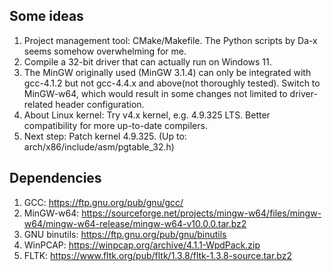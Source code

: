 ## Some ideas

1. Project management tool: CMake/Makefile. The Python scripts by Da-x seems somehow overwhelming for me.
2. Compile a 32-bit driver that can actually run on Windows 11.
3. The MinGW originally used (MinGW 3.1.4) can only be integrated with gcc-4.1.2 but not gcc-4.4.x and above(not thoroughly tested). Switch to MinGW-w64, which would result in some changes not limited to driver-related header configuration.
4. About Linux kernel: Try v4.x kernel, e.g. 4.9.325 LTS. Better compatibility for more up-to-date compilers.
5. Next step: Patch kernel 4.9.325. (Up to: arch/x86/include/asm/pgtable_32.h)

## Dependencies

1.   GCC: https://ftp.gnu.org/pub/gnu/gcc/
2.   MinGW-w64: https://sourceforge.net/projects/mingw-w64/files/mingw-w64/mingw-w64-release/mingw-w64-v10.0.0.tar.bz2
3. GNU binutils: https://ftp.gnu.org/pub/gnu/binutils
4.   WinPCAP: https://winpcap.org/archive/4.1.1-WpdPack.zip
5.   FLTK: https://www.fltk.org/pub/fltk/1.3.8/fltk-1.3.8-source.tar.bz2
